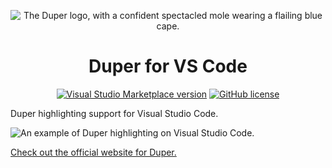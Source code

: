 <p align="center">
    <img src="https://duper.dev.br/logos/duper-400.png" alt="The Duper logo, with a confident spectacled mole wearing a flailing blue cape." /> <br>
</p>
<h1 align="center">Duper for VS Code</h1>

<p align="center">
    <a href="https://marketplace.visualstudio.com/items?itemName=epic-eric.duper-vs-code"><img alt="Visual Studio Marketplace version" src="https://img.shields.io/visual-studio-marketplace/v/epic-eric.duper-vs-code"></a>
    <a href="https://github.com/EpicEric/duper"><img alt="GitHub license" src="https://img.shields.io/github/license/EpicEric/duper"></a>
</p>

Duper highlighting support for Visual Studio Code.

![An example of Duper highlighting on Visual Studio Code.](https://duper.dev.br/images/vscode-example.png)

[Check out the official website for Duper.](https://duper.dev.br)
